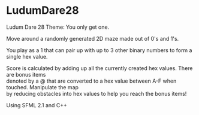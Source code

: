 LudumDare28
===========

Ludum Dare 28 Theme: You only get one.  

Move around a randomly generated 2D maze made out of 0's and 1's.  

You play as a 1 that can pair up with up to 3 other binary numbers to form a single hex value.  

Score is calculated by adding up all the currently created hex values. There are bonus items  
denoted by a @ that are converted to a hex value between A-F when touched. Manipulate the map  
by reducing obstacles into hex values to help you reach the bonus items!  

Using SFML 2.1 and C++
